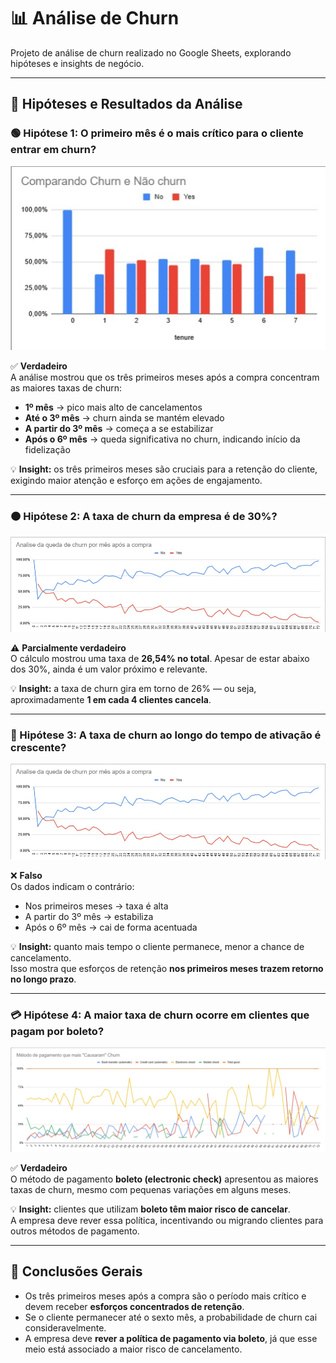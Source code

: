 # 📊 Análise de Churn
Projeto de análise de churn realizado no Google Sheets, explorando hipóteses e insights de negócio.

---

## 🔎 Hipóteses e Resultados da Análise

### 🟢 Hipótese 1: O primeiro mês é o mais crítico para o cliente entrar em churn?

![Gráfico de Barras](Grafico%20de%20barras.jpg)

✅ **Verdadeiro**  
A análise mostrou que os três primeiros meses após a compra concentram as maiores taxas de churn:

- **1º mês** → pico mais alto de cancelamentos  
- **Até o 3º mês** → churn ainda se mantém elevado  
- **A partir do 3º mês** → começa a se estabilizar  
- **Após o 6º mês** → queda significativa no churn, indicando início da fidelização  

💡 **Insight:** os três primeiros meses são cruciais para a retenção do cliente, exigindo maior atenção e esforço em ações de engajamento.

---

### 🟠 Hipótese 2: A taxa de churn da empresa é de 30%?

![Gráfico de Linhas](Grafico%20de%20linhas.jpg)

⚠️ **Parcialmente verdadeiro**  
O cálculo mostrou uma taxa de **26,54% no total**. Apesar de estar abaixo dos 30%, ainda é um valor próximo e relevante.  

💡 **Insight:** a taxa de churn gira em torno de 26% — ou seja, aproximadamente **1 em cada 4 clientes cancela**.

---

### 🔴 Hipótese 3: A taxa de churn ao longo do tempo de ativação é crescente?

![Gráfico de Linhas](Grafico%20de%20linhas.jpg)

❌ **Falso**  
Os dados indicam o contrário:  

- Nos primeiros meses → taxa é alta  
- A partir do 3º mês → estabiliza  
- Após o 6º mês → cai de forma acentuada  

💡 **Insight:** quanto mais tempo o cliente permanece, menor a chance de cancelamento.  
Isso mostra que esforços de retenção **nos primeiros meses trazem retorno no longo prazo**.

---

### 💳 Hipótese 4: A maior taxa de churn ocorre em clientes que pagam por boleto?

![Gráfico de Pagamentos](Grafico%20pagamento.jpg)

✅ **Verdadeiro**  
O método de pagamento **boleto (electronic check)** apresentou as maiores taxas de churn, mesmo com pequenas variações em alguns meses.  

💡 **Insight:** clientes que utilizam **boleto têm maior risco de cancelar**.  
A empresa deve rever essa política, incentivando ou migrando clientes para outros métodos de pagamento.

---

## 📌 Conclusões Gerais

- Os três primeiros meses após a compra são o período mais crítico e devem receber **esforços concentrados de retenção**.  
- Se o cliente permanecer até o sexto mês, a probabilidade de churn cai consideravelmente.  
- A empresa deve **rever a política de pagamento via boleto**, já que esse meio está associado a maior risco de cancelamento.

